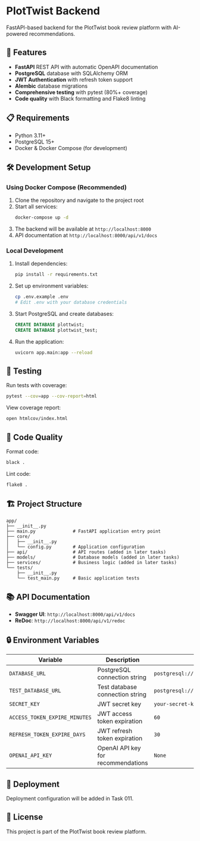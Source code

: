 # PlotTwist Backend

FastAPI-based backend for the PlotTwist book review platform with AI-powered recommendations.

## 🚀 Features

- **FastAPI** REST API with automatic OpenAPI documentation
- **PostgreSQL** database with SQLAlchemy ORM
- **JWT Authentication** with refresh token support
- **Alembic** database migrations
- **Comprehensive testing** with pytest (80%+ coverage)
- **Code quality** with Black formatting and Flake8 linting

## 📋 Requirements

- Python 3.11+
- PostgreSQL 15+
- Docker & Docker Compose (for development)

## 🛠️ Development Setup

### Using Docker Compose (Recommended)

1. Clone the repository and navigate to the project root
2. Start all services:
   ```bash
   docker-compose up -d
   ```
3. The backend will be available at `http://localhost:8000`
4. API documentation at `http://localhost:8000/api/v1/docs`

### Local Development

1. Install dependencies:
   ```bash
   pip install -r requirements.txt
   ```

2. Set up environment variables:
   ```bash
   cp .env.example .env
   # Edit .env with your database credentials
   ```

3. Start PostgreSQL and create databases:
   ```sql
   CREATE DATABASE plottwist;
   CREATE DATABASE plottwist_test;
   ```

4. Run the application:
   ```bash
   uvicorn app.main:app --reload
   ```

## 🧪 Testing

Run tests with coverage:
```bash
pytest --cov=app --cov-report=html
```

View coverage report:
```bash
open htmlcov/index.html
```

## 📝 Code Quality

Format code:
```bash
black .
```

Lint code:
```bash
flake8 .
```

## 🏗️ Project Structure

```
app/
├── __init__.py
├── main.py              # FastAPI application entry point
├── core/
│   ├── __init__.py
│   └── config.py        # Application configuration
├── api/                 # API routes (added in later tasks)
├── models/              # Database models (added in later tasks)
├── services/            # Business logic (added in later tasks)
└── tests/
    ├── __init__.py
    └── test_main.py     # Basic application tests
```

## 📚 API Documentation

- **Swagger UI**: `http://localhost:8000/api/v1/docs`
- **ReDoc**: `http://localhost:8000/api/v1/redoc`

## 🔒 Environment Variables

| Variable | Description | Default |
|----------|-------------|---------|
| `DATABASE_URL` | PostgreSQL connection string | `postgresql://plottwist:plottwist@localhost/plottwist` |
| `TEST_DATABASE_URL` | Test database connection string | `postgresql://plottwist:plottwist@localhost/plottwist_test` |
| `SECRET_KEY` | JWT secret key | `your-secret-key-change-in-production` |
| `ACCESS_TOKEN_EXPIRE_MINUTES` | JWT access token expiration | `60` |
| `REFRESH_TOKEN_EXPIRE_DAYS` | JWT refresh token expiration | `30` |
| `OPENAI_API_KEY` | OpenAI API key for recommendations | `None` |

## 🚀 Deployment

Deployment configuration will be added in Task 011.

## 📄 License

This project is part of the PlotTwist book review platform. 